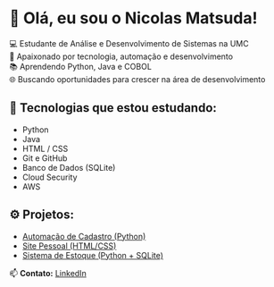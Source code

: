 # 👋 Olá, eu sou o Nicolas Matsuda!

💻 Estudante de Análise e Desenvolvimento de Sistemas na UMC  
🚀 Apaixonado por tecnologia, automação e desenvolvimento  
📚 Aprendendo Python, Java e COBOL  
🌐 Buscando oportunidades para crescer na área de desenvolvimento

## 🧠 Tecnologias que estou estudando:
- Python
- Java
- HTML / CSS
- Git e GitHub
- Banco de Dados (SQLite)
- Cloud Security
- AWS

## ⚙️ Projetos:
- [Automação de Cadastro (Python)](link)
- [Site Pessoal (HTML/CSS)](link)
- [Sistema de Estoque (Python + SQLite)](link)

📫 **Contato:** [LinkedIn](https://linkedin.com/in/nicolasmatsuda)
